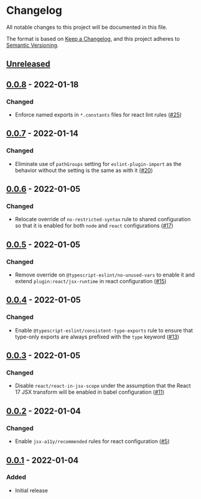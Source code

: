 # Changelog

All notable changes to this project will be documented in this file.

The format is based on [Keep a Changelog](https://keepachangelog.com/en/1.0.0/),
and this project adheres to [Semantic Versioning](https://semver.org/spec/v2.0.0.html).

## [Unreleased]

## [0.0.8] - 2022-01-18

### Changed

- Enforce named exports in `*.constants` files for react lint rules ([#25](https://github.com/STORIS/eslint-config/pull/25))

## [0.0.7] - 2022-01-14

### Changed

- Eliminate use of `pathGroups` setting for `eslint-plugin-import` as the behavior without the setting is the same as with it ([#20](https://github.com/STORIS/eslint-config/pull/20))

## [0.0.6] - 2022-01-05

### Changed

- Relocate override of `no-restricted-syntax` rule to shared configuration so that it is enabled for both `node` and `react` configurations ([#17](https://github.com/STORIS/eslint-config/pull/17))

## [0.0.5] - 2022-01-05

### Changed

- Remove override on `@typescript-eslint/no-unused-vars` to enable it and extend `plugin:react/jsx-runtime` in react configuration ([#15](https://github.com/STORIS/eslint-config/pull/15))

## [0.0.4] - 2022-01-05

### Changed

- Enable `@typescript-eslint/consistent-type-exports` rule to ensure that type-only exports are always prefixed with the `type` keyword ([#13](https://github.com/STORIS/eslint-config/pull/13))

## [0.0.3] - 2022-01-05

### Changed

- Disable `react/react-in-jsx-scope` under the assumption that the React 17 JSX transform will be enabled in babel configuration ([#11](https://github.com/STORIS/eslint-config/pull/11))

## [0.0.2] - 2022-01-04

### Changed

- Enable `jsx-a11y/recommended` rules for react configuration ([#5](https://github.com/STORIS/eslint-config/pull/7))

## [0.0.1] - 2022-01-04

### Added

- Initial release

[unreleased]: https://github.com/storis/eslint-config/compare/0.0.8...HEAD
[0.0.8]: https://github.com/storis/eslint-config/compare/0.0.7...0.0.8
[0.0.7]: https://github.com/storis/eslint-config/compare/0.0.6...0.0.7
[0.0.6]: https://github.com/storis/eslint-config/compare/0.0.5...0.0.6
[0.0.5]: https://github.com/storis/eslint-config/compare/0.0.4...0.0.5
[0.0.4]: https://github.com/storis/eslint-config/compare/0.0.3...0.0.4
[0.0.3]: https://github.com/storis/eslint-config/compare/0.0.2...0.0.3
[0.0.2]: https://github.com/storis/eslint-config/compare/0.0.1...0.0.2
[0.0.1]: https://github.com/storis/eslint-config/releases/tag/0.0.1
